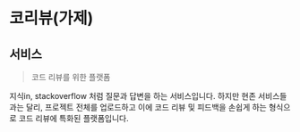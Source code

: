# 코리뷰(가제)

## 서비스
> 코드 리뷰를 위한 플랫폼

지식in, stackoverflow 처럼 질문과 답변을 하는 서비스입니다. 하지만 현존 서비스들과는 달리, 프로젝트 전체를 업로드하고 이에 코드 리뷰 및 피드백을 손쉽게 하는 형식으로 코드 리뷰에 특화된 플랫폼입니다. 

